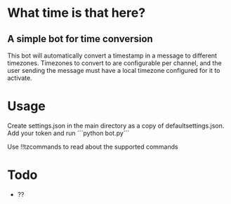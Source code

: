 # What time is that here?
## A simple bot for time conversion

This bot will automatically convert a timestamp in a message to different timezones. Timezones to convert to are configurable per channel, and the user sending the message must have a local timezone configured for it to activate.

# Usage
Create settings.json in the main directory as a copy of defaultsettings.json. Add your token and run ´´´python bot.py´´´

Use !!tzcommands to read about the supported commands

# Todo

- ??
